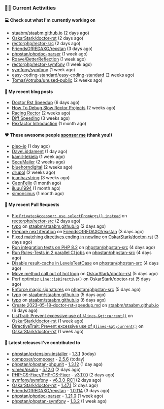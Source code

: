 ### 👨‍💻 Current Activities


#### 💻 Check out what I'm currently working on

- [staabm/staabm.github.io](https://github.com/staabm/staabm.github.io) (2 days ago)
- [OskarStark/doctor-rst](https://github.com/OskarStark/doctor-rst) (2 days ago)
- [rectorphp/rector-src](https://github.com/rectorphp/rector-src) (2 days ago)
- [FriendsOfREDAXO/rexstan](https://github.com/FriendsOfREDAXO/rexstan) (3 days ago)
- [phpstan/phpdoc-parser](https://github.com/phpstan/phpdoc-parser) (1 week ago)
- [Roave/BetterReflection](https://github.com/Roave/BetterReflection) (1 week ago)
- [rectorphp/rector-symfony](https://github.com/rectorphp/rector-symfony) (1 week ago)
- [symfony/symfony](https://github.com/symfony/symfony) (1 week ago)
- [easy-coding-standard/easy-coding-standard](https://github.com/easy-coding-standard/easy-coding-standard) (2 weeks ago)
- [TomasVotruba/unused-public](https://github.com/TomasVotruba/unused-public) (2 weeks ago)


#### 📜 My recent blog posts

- [Doctor Rst Speedup](https://staabm.github.io/2023/05/18/doctor-rst-speedup.html) (6 days ago)
- [How To Debug Slow Rector Projects](https://staabm.github.io/2023/05/10/how-to-debug-slow-rector-projects.html) (2 weeks ago)
- [Racing Rector](https://staabm.github.io/2023/05/06/racing-rector.html) (2 weeks ago)
- [Diff Speeding](https://staabm.github.io/2023/05/01/diff-speeding.html) (3 weeks ago)
- [Rexfactor Introduction](https://staabm.github.io/2023/04/09/rexfactor-introduction.html) (1 month ago)


#### ❤️ These awesome people [sponsor me](https://github.com/sponsors/staabm) (thank you!)

- [pleo-io](https://github.com/pleo-io) (1 day ago)
- [DaveLiddament](https://github.com/DaveLiddament) (1 day ago)
- [kamil-tekiela](https://github.com/kamil-tekiela) (1 week ago)
- [SecuMailer](https://github.com/SecuMailer) (2 weeks ago)
- [bluehorndigital](https://github.com/bluehorndigital) (2 weeks ago)
- [drupol](https://github.com/drupol) (2 weeks ago)
- [icanhazstring](https://github.com/icanhazstring) (3 weeks ago)
- [CapnFelix](https://github.com/CapnFelix) (1 month ago)
- [iluuu1994](https://github.com/iluuu1994) (1 month ago)
- [simonsinus](https://github.com/simonsinus) (1 month ago)


#### 🔨 My recent Pull Requests

- [Fix `PrivatesAccessor: use selectFromArgs() instead`](https://github.com/rectorphp/rector-src/pull/3923) on [rectorphp/rector-src](https://github.com/rectorphp/rector-src) (2 days ago)
- [typo](https://github.com/staabm/staabm.github.io/pull/81) on [staabm/staabm.github.io](https://github.com/staabm/staabm.github.io) (2 days ago)
- [Prepare next iteration](https://github.com/FriendsOfREDAXO/rexstan/pull/505) on [FriendsOfREDAXO/rexstan](https://github.com/FriendsOfREDAXO/rexstan) (3 days ago)
- [Fixed matching directives ending in newline](https://github.com/OskarStark/doctor-rst/pull/1414) on [OskarStark/doctor-rst](https://github.com/OskarStark/doctor-rst) (3 days ago)
- [Run integration tests on PHP 8.2](https://github.com/phpstan/phpstan-src/pull/2413) on [phpstan/phpstan-src](https://github.com/phpstan/phpstan-src) (4 days ago)
- [Run Rules-Tests in 2 parallel CI jobs](https://github.com/phpstan/phpstan-src/pull/2412) on [phpstan/phpstan-src](https://github.com/phpstan/phpstan-src) (4 days ago)
- [Disable result-cache in LevelsTestCase](https://github.com/phpstan/phpstan-src/pull/2411) on [phpstan/phpstan-src](https://github.com/phpstan/phpstan-src) (4 days ago)
- [Move method call out of hot loop](https://github.com/OskarStark/doctor-rst/pull/1413) on [OskarStark/doctor-rst](https://github.com/OskarStark/doctor-rst) (5 days ago)
- [Perf optimize `Line::isDirective()`](https://github.com/OskarStark/doctor-rst/pull/1412) on [OskarStark/doctor-rst](https://github.com/OskarStark/doctor-rst) (5 days ago)
- [Enforce magic signatures](https://github.com/phpstan/phpstan-src/pull/2409) on [phpstan/phpstan-src](https://github.com/phpstan/phpstan-src) (5 days ago)
- [typo](https://github.com/staabm/staabm.github.io/pull/80) on [staabm/staabm.github.io](https://github.com/staabm/staabm.github.io) (5 days ago)
- [typo](https://github.com/staabm/staabm.github.io/pull/79) on [staabm/staabm.github.io](https://github.com/staabm/staabm.github.io) (6 days ago)
- [Create 2023-05-18-doctor-rst-speedup.md](https://github.com/staabm/staabm.github.io/pull/78) on [staabm/staabm.github.io](https://github.com/staabm/staabm.github.io) (6 days ago)
- [ListTrait: Prevent excessive use of `$lines-&gt;current()`](https://github.com/OskarStark/doctor-rst/pull/1410) on [OskarStark/doctor-rst](https://github.com/OskarStark/doctor-rst) (1 week ago)
- [DirectiveTrait: Prevent excessive use of `$lines-&gt;current()`](https://github.com/OskarStark/doctor-rst/pull/1409) on [OskarStark/doctor-rst](https://github.com/OskarStark/doctor-rst) (1 week ago)


#### 🔭 Latest releases I've contributed to

- [phpstan/extension-installer](https://github.com/phpstan/extension-installer) - [1.3.1](https://github.com/phpstan/extension-installer/releases/tag/1.3.1) (today)
- [composer/composer](https://github.com/composer/composer) - [2.5.6](https://github.com/composer/composer/releases/tag/2.5.6) (today)
- [phpstan/phpstan-phpunit](https://github.com/phpstan/phpstan-phpunit) - [1.3.12](https://github.com/phpstan/phpstan-phpunit/releases/tag/1.3.12) (1 day ago)
- [vimeo/psalm](https://github.com/vimeo/psalm) - [5.12.0](https://github.com/vimeo/psalm/releases/tag/5.12.0) (2 days ago)
- [PHP-CS-Fixer/PHP-CS-Fixer](https://github.com/PHP-CS-Fixer/PHP-CS-Fixer) - [v3.17.0](https://github.com/PHP-CS-Fixer/PHP-CS-Fixer/releases/tag/v3.17.0) (2 days ago)
- [symfony/symfony](https://github.com/symfony/symfony) - [v6.3.0-RC1](https://github.com/symfony/symfony/releases/tag/v6.3.0-RC1) (2 days ago)
- [OskarStark/doctor-rst](https://github.com/OskarStark/doctor-rst) - [1.47.1](https://github.com/OskarStark/doctor-rst/releases/tag/1.47.1) (2 days ago)
- [FriendsOfREDAXO/rexstan](https://github.com/FriendsOfREDAXO/rexstan) - [1.0.114](https://github.com/FriendsOfREDAXO/rexstan/releases/tag/1.0.114) (3 days ago)
- [phpstan/phpdoc-parser](https://github.com/phpstan/phpdoc-parser) - [1.21.0](https://github.com/phpstan/phpdoc-parser/releases/tag/1.21.0) (1 week ago)
- [phpstan/phpstan-symfony](https://github.com/phpstan/phpstan-symfony) - [1.3.2](https://github.com/phpstan/phpstan-symfony/releases/tag/1.3.2) (1 week ago)
